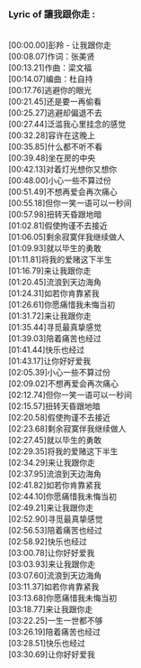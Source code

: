 <h3>Lyric of 讓我跟你走 :</h3><p><br>[00:00.00]彭羚 - 让我跟你走
<br>[00:08.07]作词：张美贤
<br>[00:13.21]作曲：梁文福
<br>[00:14.07]编曲：杜自持
<br>[00:17.76]逃避你的眼光
<br>[00:21.45]还是要一再偷看
<br>[00:25.27]逃避却偏退不去
<br>[00:27.44]泛滥我心里挂念的感觉
<br>[00:32.28]容许在这晚上
<br>[00:35.85]什么都不听不看
<br>[00:39.48]坐在房的中央
<br>[00:42.13]对着灯光想你又想你
<br>[00:48.00]小心一些不算过份
<br>[00:51.49]不想再爱会再次痛心
<br>[00:55.18]但你一笑一语可以一秒间
<br>[00:57.98]扭转天昏跟地暗
<br>[01:02.81]假使拘谨不去接近
<br>[01:06.05]剩余寂寞伴我继续做人
<br>[01:09.93]就以毕生的勇敢
<br>[01:11.81]将我的爱赌这下半生
<br>[01:16.79]来让我跟你走
<br>[01:20.45]流浪到天边海角
<br>[01:24.31]如若你肯靠紧我
<br>[01:26.61]你愿痛惜我未悔当初
<br>[01:31.72]来让我跟你走
<br>[01:35.44]寻觅最真挚感觉
<br>[01:39.03]陪着痛苦也经过
<br>[01:41.44]快乐也经过
<br>[01:43.17]让你好好爱我
<br>[02:05.39]小心一些不算过份
<br>[02:09.02]不想再爱会再次痛心
<br>[02:12.74]但你一笑一语可以一秒间
<br>[02:15.57]扭转天昏跟地暗
<br>[02:20.58]假使拘谨不去接近
<br>[02:23.68]剩余寂寞伴我继续做人
<br>[02:27.45]就以毕生的勇敢
<br>[02:29.35]将我的爱赌这下半生
<br>[02:34.29]来让我跟你走
<br>[02:37.95]流浪到天边海角
<br>[02:41.82]如若你肯靠紧我
<br>[02:44.10]你愿痛惜我未悔当初
<br>[02:49.21]来让我跟你走
<br>[02:52.90]寻觅最真挚感觉
<br>[02:56.53]陪着痛苦也经过
<br>[02:58.92]快乐也经过
<br>[03:00.78]让你好好爱我
<br>[03:03.93]来让我跟你走
<br>[03:07.60]流浪到天边海角
<br>[03:11.37]如若你肯靠紧我
<br>[03:13.68]你愿痛惜我未悔当初
<br>[03:18.77]来让我跟你走
<br>[03:22.25]一生一世都不够
<br>[03:26.19]陪着痛苦也经过
<br>[03:28.51]快乐也经过
<br>[03:30.69]让你好好爱我
</p>